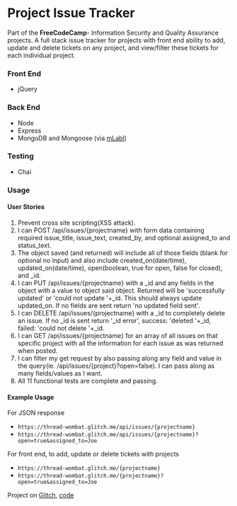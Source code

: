 # Project Issue Tracker

Part of the **FreeCodeCamp**- Information Security and Quality Assurance projects. A full stack issue tracker for projects with front end ability to add, update and delete tickets on any project, and view/filter these tickets for each individual project.

### Front End
* jQuery

### Back End
* Node
* Express
* MongoDB and Mongoose (via [mLabl](https://mlab.com/home))

### Testing
* Chai

### Usage
#### User Stories
1. Prevent cross site scripting(XSS attack).
2. I can POST /api/issues/{projectname} with form data containing required issue_title, issue_text, created_by, and optional assigned_to and status_text.
3. The object saved (and returned) will include all of those fields (blank for optional no input) and also include created_on(date/time), updated_on(date/time), open(boolean, true for open, false for closed), and _id.
4. I can PUT /api/issues/{projectname} with a _id and any fields in the object with a value to object said object. Returned will be 'successfully updated' or 'could not update '+_id. This should always update updated_on. If no fields are sent return 'no updated field sent'.
5. I can DELETE /api/issues/{projectname} with a _id to completely delete an issue. If no _id is sent return '_id error', success: 'deleted '+_id, failed: 'could not delete '+_id.
6. I can GET /api/issues/{projectname} for an array of all issues on that specific project with all the information for each issue as was returned when posted.
7. I can filter my get request by also passing along any field and value in the query(ie. /api/issues/{project}?open=false). I can pass along as many fields/values as I want.
8. All 11 functional tests are complete and passing.

#### Example Usage
For JSON response
* `https://thread-wombat.glitch.me/api/issues/{projectname}`
* `https://thread-wombat.glitch.me/api/issues/{projectname}?open=true&assigned_to=Joe`

For front end, to add, update or delete tickets with projects
* `https://thread-wombat.glitch.me/{projectname}`
* `https://thread-wombat.glitch.me/{projectname}?open=true&assigned_to=Joe`

Project on [Glitch](https://thread-wombat.glitch.me/), [code](https://glitch.com/edit/#!/thread-wombat)
